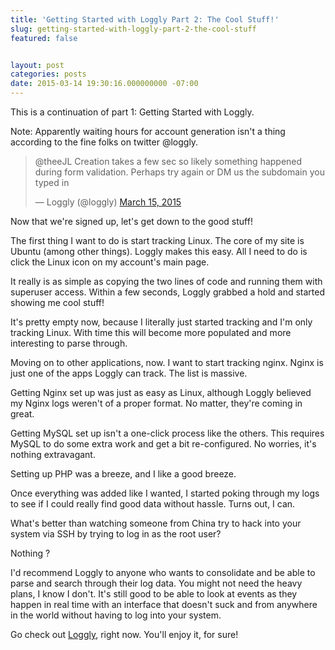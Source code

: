 ```yaml
---
title: 'Getting Started with Loggly Part 2: The Cool Stuff!'
slug: getting-started-with-loggly-part-2-the-cool-stuff
featured: false


layout: post
categories: posts
date: 2015-03-14 19:30:16.000000000 -07:00
---
```


This is a continuation of part 1: Getting Started with Loggly.

Note: Apparently waiting hours for account generation isn't a thing according to the fine folks on twitter @loggly.

<blockquote class="twitter-tweet">
@theeJL Creation takes a few sec so likely something happened during form validation. Perhaps try again or DM us the subdomain you typed in

— Loggly (@loggly) [March 15, 2015](https://twitter.com/loggly/status/576938047004024832?ref_src=twsrc%5Etfw)
</blockquote>
<script async src="https://platform.twitter.com/widgets.js" charset="utf-8"></script>

Now that we're signed up, let's get down to the good stuff!

The first thing I want to do is start tracking Linux. The core of my site is Ubuntu (among other things). Loggly makes this easy. All I need to do is click the Linux icon on my account's main page.

<!--missing_image-->

<!--missing_image-->

It really is as simple as copying the two lines of code and running them with superuser access. Within a few seconds, Loggly grabbed a hold and started showing me cool stuff!

<!--missing_image-->

It's pretty empty now, because I literally just started tracking and I'm only tracking Linux. With time this will become more populated and more interesting to parse through.

Moving on to other applications, now. I want to start tracking nginx. Nginx is just one of the apps Loggly can track. The list is massive.

<!--missing_image-->

Getting Nginx set up was just as easy as Linux, although Loggly believed my Nginx logs weren't of a proper format. No matter, they're coming in great.

Getting MySQL set up isn't a one-click process like the others. This requires MySQL to do some extra work and get a bit re-configured. No worries, it's nothing extravagant.

Setting up PHP was a breeze, and I like a good breeze.

Once everything was added like I wanted, I started poking through my logs to see if I could really find good data without hassle. Turns out, I can.

What's better than watching someone from China try to hack into your system via SSH by trying to log in as the root user?

<!--missing_image-->

Nothing ?

I'd recommend Loggly to anyone who wants to consolidate and be able to parse and search through their log data. You might not need the heavy plans, I know I don't. It's still good to be able to look at events as they happen in real time with an interface that doesn't suck and from anywhere in the world without having to log into your system.

Go check out [Loggly](http://loggly.com), right now. You'll enjoy it, for sure!

